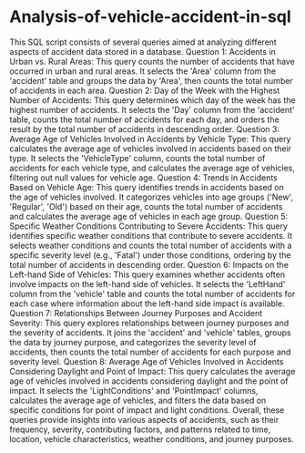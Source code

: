 # Analysis-of-vehicle-accident-in-sql
This SQL script consists of several queries aimed at analyzing different aspects of accident data stored in a database. 
Question 1: Accidents in Urban vs. Rural Areas:
This query counts the number of accidents that have occurred in urban and rural areas. It selects the 'Area' column from the 'accident' table and groups the data by 'Area', then counts the total number of accidents in each area.
Question 2: Day of the Week with the Highest Number of Accidents:
This query determines which day of the week has the highest number of accidents. It selects the 'Day' column from the 'accident' table, counts the total number of accidents for each day, and orders the result by the total number of accidents in descending order.
Question 3: Average Age of Vehicles Involved in Accidents by Vehicle Type:
This query calculates the average age of vehicles involved in accidents based on their type. It selects the 'VehicleType' column, counts the total number of accidents for each vehicle type, and calculates the average age of vehicles, filtering out null values for vehicle age.
Question 4: Trends in Accidents Based on Vehicle Age:
This query identifies trends in accidents based on the age of vehicles involved. It categorizes vehicles into age groups ('New', 'Regular', 'Old') based on their age, counts the total number of accidents and calculates the average age of vehicles in each age group.
Question 5: Specific Weather Conditions Contributing to Severe Accidents:
This query identifies specific weather conditions that contribute to severe accidents. It selects weather conditions and counts the total number of accidents with a specific severity level (e.g., 'Fatal') under those conditions, ordering by the total number of accidents in descending order.
Question 6: Impacts on the Left-hand Side of Vehicles:
This query examines whether accidents often involve impacts on the left-hand side of vehicles. It selects the 'LeftHand' column from the 'vehicle' table and counts the total number of accidents for each case where information about the left-hand side impact is available.
Question 7: Relationships Between Journey Purposes and Accident Severity:
This query explores relationships between journey purposes and the severity of accidents. It joins the 'accident' and 'vehicle' tables, groups the data by journey purpose, and categorizes the severity level of accidents, then counts the total number of accidents for each purpose and severity level.
Question 8: Average Age of Vehicles Involved in Accidents Considering Daylight and Point of Impact:
This query calculates the average age of vehicles involved in accidents considering daylight and the point of impact. It selects the 'LightConditions' and 'PointImpact' columns, calculates the average age of vehicles, and filters the data based on specific conditions for point of impact and light conditions.
Overall, these queries provide insights into various aspects of accidents, such as their frequency, severity, contributing factors, and patterns related to time, location, vehicle characteristics, weather conditions, and journey purposes.











